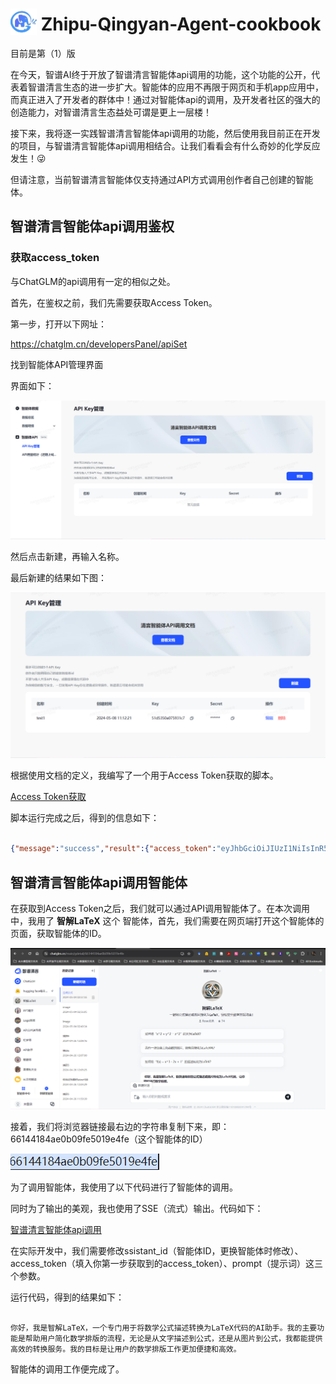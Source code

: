 <h1>
  <img src="asset/glm.png" alt="glm" style="height: 1.5em; vertical-align: bottom;" />
  Zhipu-Qingyan-Agent-cookbook
</h1>

目前是第（1）版

在今天，智谱AI终于开放了智谱清言智能体api调用的功能，这个功能的公开，代表着智谱清言生态的进一步扩大。智能体的应用不再限于网页和手机app应用中，而真正进入了开发者的群体中！通过对智能体api的调用，及开发者社区的强大的创造能力，对智谱清言生态益处可谓是更上一层楼！

接下来，我将逐一实践智谱清言智能体api调用的功能，然后使用我目前正在开发的项目，与智谱清言智能体api调用相结合。让我们看看会有什么奇妙的化学反应发生！😜

但请注意，当前智谱清言智能体仅支持通过API方式调用创作者自己创建的智能体。

## 智谱清言智能体api调用鉴权

### 获取access_token

与ChatGLM的api调用有一定的相似之处。

首先，在鉴权之前，我们先需要获取Access Token。

第一步，打开以下网址：

https://chatglm.cn/developersPanel/apiSet

找到智能体API管理界面

界面如下：

![alt text](asset/1.png)

然后点击新建，再输入名称。

最后新建的结果如下图：

![alt text](asset/2.png)

根据使用文档的定义，我编写了一个用于Access Token获取的脚本。

[Access Token获取](basic/Zhipu_Qingyan_agent_api_call_authentication.py)

脚本运行完成之后，得到的信息如下：

```json

{"message":"success","result":{"access_token":"eyJhbGciOiJIUzI1NiIsInR5cCI6IkpXVCJ9.eyJmcmVzaCI6ZmFsc2UsImlhdCI6MTcxNTE3NDQ4NCwianRpIjoiMGI5NWY2NDAtY2Y0OS00OTJkLTkyNjAtYjFhZWY1OTlmODEzIiwidHlwZSI6ImFjY2VzcyIsInN1YiI6IkFQSV82NDZkZDhhMTEyNTlhMmYwZjI2NjEzM2FfY2M4OWQ4OGQiLCJuYmYiOjE3MTUxNzQ0ODQsImV4cCI6MTcxNjAzODQ4NCwidWlkIjoiNjYzYWVkOTUwNzQ5NWFkMTA4ODg3ODFhIiwidXBsYXRmb3JtIjoiIiwicm9sZXMiOlsiYXV0aGVkX3VzZXIiXX0.Y3F2HUAh2AdmfINuVHsRxt21x8xXrRKyR1nNQDQG23k","expires_in":864000,"token_expires":1716038484},"status":0}
```

## 智谱清言智能体api调用智能体

在获取到Access Token之后，我们就可以通过API调用智能体了。在本次调用中，我用了 **智解LaTeX** 这个
智能体，首先，我们需要在网页端打开这个智能体的页面，获取智能体的ID。

![alt text](asset/3.png)

接着，我们将浏览器链接最右边的字符串复制下来，即：66144184ae0b09fe5019e4fe（这个智能体的ID）

![alt text](asset/4.png)

为了调用智能体，我使用了以下代码进行了智能体的调用。

同时为了输出的美观，我也使用了SSE（流式）输出。代码如下：


[智谱清言智能体api调用](basic/Zhipu_Qingyan_agent_api_assistant_session_call.py)


在实际开发中，我们需要修改ssistant_id（智能体ID，更换智能体时修改）、access_token（填入你第一步获取到的access_token）、prompt（提示词）这三个参数。

运行代码，得到的结果如下：

```text

你好，我是智解LaTeX，一个专门用于将数学公式描述转换为LaTeX代码的AI助手。我的主要功能是帮助用户简化数学排版的流程，无论是从文字描述到公式，还是从图片到公式，我都能提供高效的转换服务。我的目标是让用户的数学排版工作更加便捷和高效。

```

智能体的调用工作便完成了。
